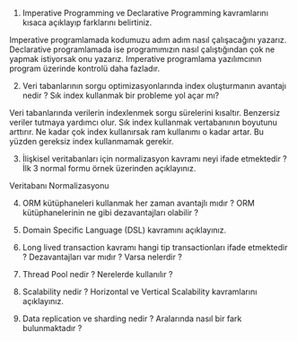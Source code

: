 1. Imperative Programming ve Declarative Programming kavramlarını kısaca açıklayıp farklarını belirtiniz.

Imperative programlamada kodumuzu adım adım nasıl çalışacağını yazarız. Declarative programlamada ise programımızın nasıl çalıştığından çok ne yapmak istiyorsak onu yazarız.
Imperative programlama yazılımcının program üzerinde kontrolü daha fazladır.

2. Veri tabanlarının sorgu optimizasyonlarında index oluşturmanın avantajı nedir ? Sık index kullanmak bir probleme yol açar mı?

Veri tabanlarında verilerin indexlenmek sorgu sürelerini kısaltır. Benzersiz veriler tutmaya yardımcı olur.
Sık index kullanmak vertabanının boyutunu arttırır. Ne kadar çok index kullanırsak ram kullanımı o kadar artar. Bu yüzden gereksiz index kullanmamak gerekir.  

3. İlişkisel veritabanları için normalizasyon kavramı neyi ifade etmektedir ? İlk 3 normal formu örnek üzerinden
açıklayınız.

Veritabanı Normalizasyonu 

4. ORM kütüphaneleri kullanmak her zaman avantajlı mıdır ? ORM kütüphanelerinin ne gibi dezavantajları olabilir ?

5. Domain Specific Language (DSL) kavramını açıklayınız.

6. Long lived transaction kavramı hangi tip transactionları ifade etmektedir ? Dezavantajları var mıdır ? Varsa nelerdir ?

7. Thread Pool nedir ? Nerelerde kullanılır ?

8. Scalability nedir ? Horizontal ve Vertical Scalability kavramlarını açıklayınız.

9. Data replication ve sharding nedir ? Aralarında nasıl bir fark bulunmaktadır ?